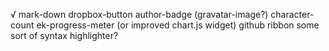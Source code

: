 √ mark-down
dropbox-button
author-badge (gravatar-image?)
character-count
ek-progress-meter (or improved chart.js widget)
github ribbon
some sort of syntax highlighter?
